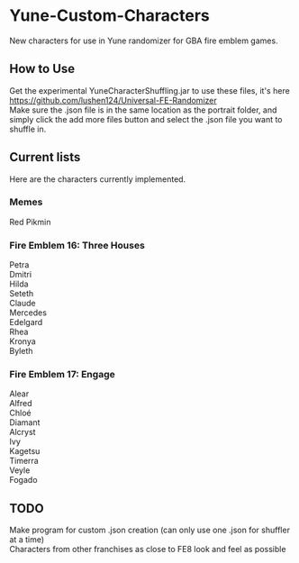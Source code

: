# Yune-Custom-Characters

New characters for use in Yune randomizer for GBA fire emblem games.

## How to Use

Get the experimental YuneCharacterShuffling.jar to use these files, it's here https://github.com/lushen124/Universal-FE-Randomizer<br>
Make sure the .json file is in the same location as the portrait folder, and simply click the add more files button and select the .json file you want to shuffle in.

## Current lists

Here are the characters currently implemented.

### Memes

Red Pikmin

### Fire Emblem 16: Three Houses

Petra<br>
Dmitri<br>
Hilda<br>
Seteth<br>
Claude<br>
Mercedes<br>
Edelgard<br>
Rhea<br>
Kronya<br>
Byleth

### Fire Emblem 17: Engage

Alear<br>
Alfred<br>
Chloé<br>
Diamant<br>
Alcryst<br>
Ivy<br>
Kagetsu<br>
Timerra<br>
Veyle<br>
Fogado

## TODO

Make program for custom .json creation (can only use one .json for shuffler at a time)<br>
Characters from other franchises as close to FE8 look and feel as possible
